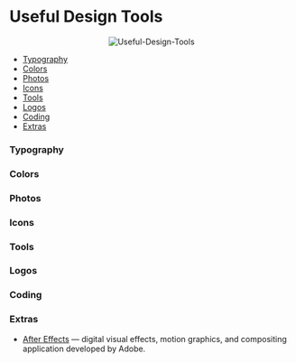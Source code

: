# Useful Design Tools

<p align="center">
        <img src="https://github.com/dub-G/test-readme/blob/master/media/illustration.png" alt="Useful-Design-Tools"/>
</p>


- [Typography](#Typography)
- [Colors](#Colors)
- [Photos](#Photos)
- [Icons](#Icons)
- [Tools](#UTools)
- [Logos](#Logos)
- [Coding](#Coding)
- [Extras](#Extras)

  
### Typography
### Colors
### Photos
### Icons
### Tools
### Logos
### Coding
### Extras

- [After Effects](https://www.adobe.com/products/aftereffects.html) — digital visual effects, motion graphics, and compositing application developed by Adobe.

